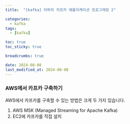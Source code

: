 ```yaml
---
title:  "[kafka] 아파치 카프카 애플리케이션 프로그래밍 2"

categories:
  - kafka
tags:
  - [kafka]

toc: true
toc_sticky: true

breadcrumbs: true

date: 2024-08-08
last_modified_at: 2024-08-08
---
```


### AWS에서 카프카 구축하기

AWS에서 카프카를 구축할 수 있는 방법은 크게 두 가지 있습니다.

1. AWS MSK (Managed Streaming for Apache Kafka)
2. EC2에 카프카를 직접 설치

